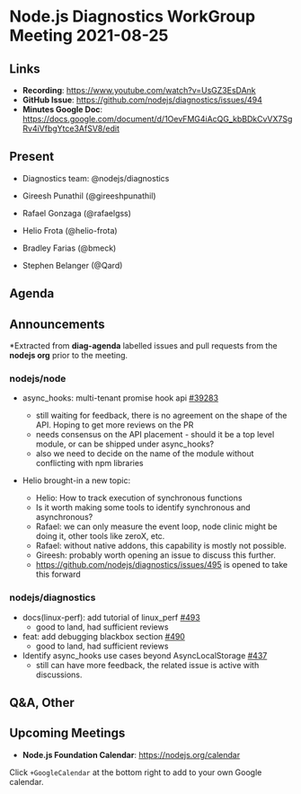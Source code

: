 # Node.js  Diagnostics WorkGroup Meeting 2021-08-25

## Links

* **Recording**:  https://www.youtube.com/watch?v=UsGZ3EsDAnk
* **GitHub Issue**: https://github.com/nodejs/diagnostics/issues/494
* **Minutes Google Doc**: https://docs.google.com/document/d/1OevFMG4iAcQG_kbBDkCvVX7SgRv4iVfbgYtce3AfSV8/edit

## Present

* Diagnostics team: @nodejs/diagnostics

* Gireesh Punathil (@gireeshpunathil)
* Rafael Gonzaga (@rafaelgss)
* Helio Frota (@helio-frota)
* Bradley Farias (@bmeck)
* Stephen Belanger (@Qard)



## Agenda

## Announcements

*Extracted from **diag-agenda** labelled issues and pull requests from the **nodejs org** prior to the meeting.

### nodejs/node

* async_hooks: multi-tenant promise hook api [#39283](https://github.com/nodejs/node/pull/39283)

  * still waiting for feedback, there is no agreement on the shape of the API. Hoping to get more reviews on the PR
  * needs consensus on the API placement - should it be a top level module, or can be shipped under async_hooks?
  * also we need to decide on the name of the module without conflicting with npm libraries

 * Helio brought-in a new topic:
   * Helio: How to track execution of synchronous functions
   * Is it worth making some tools to identify synchronous and asynchronous?
   * Rafael: we can only measure the event loop, node clinic might be doing it, other tools like zeroX, etc.
   * Rafael: without native addons, this capability is mostly not possible.
   * Gireesh: probably worth opening an issue to discuss this further.
   * https://github.com/nodejs/diagnostics/issues/495 is opened to take this forward

### nodejs/diagnostics

* docs(linux-perf): add tutorial of linux_perf [#493](https://github.com/nodejs/diagnostics/pull/493)
  * good to land, had sufficient reviews
* feat: add debugging blackbox section [#490](https://github.com/nodejs/diagnostics/pull/490)
  * good to land, had sufficient reviews
* Identify async_hooks use cases beyond AsyncLocalStorage [#437](https://github.com/nodejs/diagnostics/issues/437)
  * still can have more feedback, the related issue is active with discussions.

## Q&A, Other

## Upcoming Meetings

* **Node.js Foundation Calendar**: <https://nodejs.org/calendar>

Click `+GoogleCalendar` at the bottom right to add to your own Google calendar.
